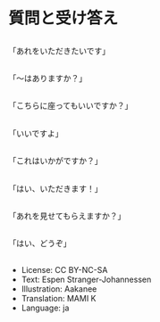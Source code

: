 # 質問と受け答え

##
「あれをいただきたいです」

##
「～はありますか？」

##
「こちらに座ってもいいですか？」

##
「いいですよ」

##
「これはいかがですか？」

##
「はい、いただきます！」

##
「あれを見せてもらえますか？」

##
「はい、どうぞ」

##
* License: CC BY-NC-SA
* Text: Espen Stranger-Johannessen
* Illustration: Aakanee
* Translation: MAMI K
* Language: ja
